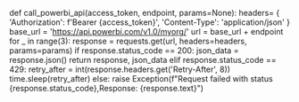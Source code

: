 def call_powerbi_api(access_token, endpoint, params=None):
    headers= { 'Authorization': f'Bearer {access_token}',
                'Content-Type': 'application/json'
        }
    base_url = 'https://api.powerbi.com/v1.0/myorg/'
    url = base_url + endpoint
    for _ in range(3):
        response = requests.get(url, headers=headers, params=params)
        if response.status_code == 200:
            json_data = response.json()
            return response, json_data
        elif response.status_code == 429:
            retry_after = int(response.headers.get('Retry-After', 8))
            time.sleep(retry_after)
        else:
            raise Exception(f"Request failed with status {response.status_code},Response: {response.text}")
